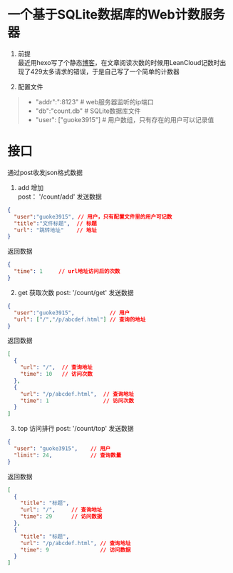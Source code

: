 # 一个基于SQLite数据库的Web计数服务器
1. 前提  
最近用hexo写了个静态[博客](https://zengwu.com.cn)，在文章阅读次数的时候用LeanCloud记数时出现了429太多请求的错误，于是自己写了一个简单的计数器

2. 配置文件  
>* "addr":":8123"        # web服务器监听的ip端口
>* "db":"count.db"       # SQLite数据库文件
>* "user": ["guoke3915"] # 用户数组，只有存在的用户可以记录值

# 接口
通过post收发json格式数据
1. add 增加  
post： '/count/add'
发送数据
```json
{
  "user":"guoke3915", // 用户，只有配置文件里的用户可记数
  "title":"文件标题",  // 标题
  "url": "跳转地址"    // 地址
}
```
返回数据
```json
{
  "time": 1     // url地址访问后的次数
}
```

2. get 获取次数
post: '/count/get'
发送数据
```json
{
  "user":"guoke3915",           // 用户
  "url": ["/","/p/abcdef.html"] // 查询的地址
}
```
返回数据
```json
[
  {
    "url": "/",  // 查询地址
    "time": 10   // 访问次数
  },
  {
    "url": "/p/abcdef.html",  // 查询地址
    "time": 1                 // 访问次数
  }
]
```

3. top 访问排行
post: '/count/top'
发送数据
```json
{
  "user": "guoke3915",    // 用户
  "limit": 24,            // 查询数量
}
```
返回数据
```json
[
  {
    "title": "标题",
    "url": "/",     // 查询地址
    "time": 29      // 访问数据
  },
  {
    "title": "标题",
    "url": "/p/abcdef.html", // 查询地址
    "time": 9                // 访问数据
  }
]
```
